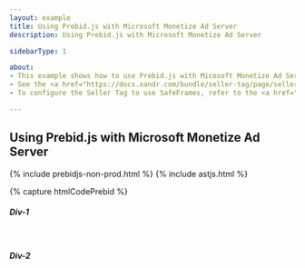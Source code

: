 ```yaml
---
layout: example
title: Using Prebid.js with Microsoft Monetize Ad Server
description: Using Prebid.js with Microsoft Monetize Ad Server

sidebarType: 1

about:
- This example shows how to use Prebid.js with Micosoft Monetize Ad Server.
- See the <a href="https://docs.xandr.com/bundle/seller-tag/page/seller-tag/seller-tag.html">Seller Tag (AST)</a> documentation for more information.
- To configure the Seller Tag to use SafeFrames, refer to the <a href="https://docs.xandr.com/bundle/seller-tag/page/seller-tag/safeframe-api-reference.html">SafeFrame API Reference</a>.

---
```


## Using Prebid.js with Microsoft Monetize Ad Server

{% include prebidjs-non-prod.html %}
{% include astjs.html %}

{% capture htmlCodePrebid %}<h5>Div-1</h5>
<div id="div-1">
    <script type="text/javascript">
        apntag.anq.push(function() {
            apntag.showTag('div-1');
        });
    </script>
</div>

<br>

<h5>Div-2</h5>
<div id="div-2">
    <script type="text/javascript">
        apntag.anq.push(function() {
            apntag.showTag('div-2');
        });

    </script>
</div>
{% endcapture %}

{% capture jsCode %}var div_1_sizes = [
    [300, 250],
    [300, 600]
];
var div_2_sizes = [
    [728, 90],
    [970, 250]
];
var PREBID_TIMEOUT = 1000;

var pbjs = pbjs || {};
pbjs.que = pbjs.que || [];

var adUnits = [
    {
        code: 'div-1',
        mediaTypes: {
            banner: {
                sizes: div_1_sizes
            }
        },
        bids: [{
            bidder: 'appnexus',
            params: {
                placementId: 13144370
            }
        }]
    },
    {
        code: 'div-2',
        mediaTypes: {
            banner: {
                sizes: div_2_sizes
            }
        },
        bids: [{
            bidder: 'appnexus',
            params: {
                placementId: 13144370
            }
        }]
    }
];

pbjs.que.push(function() {
    pbjs.addAdUnits(adUnits);
    pbjs.requestBids({
        bidsBackHandler: function(bidResponses) {
            initAdserver();
        },
        timeout: PREBID_TIMEOUT
    });

});

// Prebid Config Section END

var apntag = apntag || {};
apntag.anq = apntag.anq || [];
apntag.anq.push(function() {
    apntag.setPageOpts({
        member: 1543
    });
    apntag.defineTag({
        tagId: 10885450,
        sizes: div_1_sizes,
        targetId: 'div-1'
    });
    apntag.defineTag({
        tagId: 10885450,
        sizes: div_2_sizes,
        targetId: 'div-2'
    });
});

//start loading tags
function initAdserver() {
    if (pbjs.requestSent) {
        return;
    }
    pbjs.requestSent = true;
    pbjs.que.push(function() {
        apntag.anq.push(function() {
            pbjs.setTargetingForAst();
            apntag.loadTags();
        });
    });
}
{% endcapture %}

{% include code/web-example.html id="basic-prebid-example" html=htmlCodePrebid js=jsCode %}
